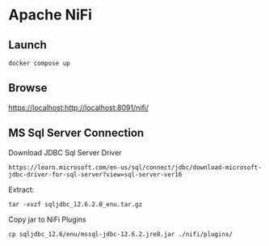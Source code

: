 # Apache NiFi

## Launch

```shell
docker compose up
```

## Browse

[https://localhost:http://localhost:8091/nifi/](http://localhost:8091/nifi/)

## MS Sql Server Connection

Download JDBC Sql Server Driver

```shell
https://learn.microsoft.com/en-us/sql/connect/jdbc/download-microsoft-jdbc-driver-for-sql-server?view=sql-server-ver16
```

Extract:

```shell
tar -xvzf sqljdbc_12.6.2.0_enu.tar.gz
```

Copy jar to NiFi Plugins

```shell
cp sqljdbc_12.6/enu/mssql-jdbc-12.6.2.jre8.jar ./nifi/plugins/
```
